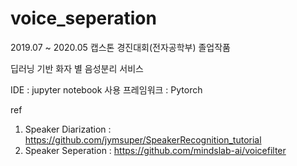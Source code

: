 # voice_seperation
2019.07 ~ 2020.05 캡스톤 경진대회(전자공학부) 졸업작품

딥러닝 기반 화자 별 음성분리 서비스

IDE : jupyter notebook
사용 프레임워크 : Pytorch

ref 
1. Speaker Diarization : https://github.com/jymsuper/SpeakerRecognition_tutorial
2. Speaker Seperation : https://github.com/mindslab-ai/voicefilter

